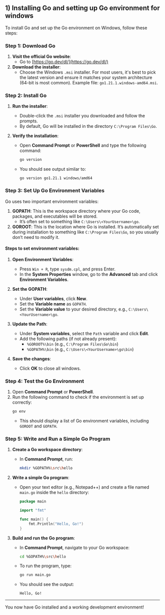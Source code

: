 ## 1) Installing Go and setting up Go environment for windows

To install Go and set up the Go environment on Windows, follow these steps:

### Step 1: Download Go

1. **Visit the official Go website**:
   - Go to [https://go.dev/dl/](https://go.dev/dl/)
2. **Download the installer**:
   - Choose the Windows `.msi` installer. For most users, it's best to pick the latest version and ensure it matches your system architecture (64-bit is most common). Example file: `go1.21.1.windows-amd64.msi`.

### Step 2: Install Go

1. **Run the installer**:

   - Double-click the `.msi` installer you downloaded and follow the prompts.
   - By default, Go will be installed in the directory `C:\Program Files\Go`.

2. **Verify the installation**:
   - Open **Command Prompt** or **PowerShell** and type the following command:
     ```bash
     go version
     ```
   - You should see output similar to:
     ```
     go version go1.21.1 windows/amd64
     ```

### Step 3: Set Up Go Environment Variables

Go uses two important environment variables:

1. **GOPATH**: This is the workspace directory where your Go code, packages, and executables will be stored.
   - It’s often set to something like `C:\Users\<YourUsername>\go`.
2. **GOROOT**: This is the location where Go is installed. It’s automatically set during installation to something like `C:\Program Files\Go`, so you usually don’t need to modify it.

#### Steps to set environment variables:

1. **Open Environment Variables**:

   - Press `Win + R`, type `sysdm.cpl`, and press Enter.
   - In the **System Properties** window, go to the **Advanced** tab and click **Environment Variables**.

2. **Set the GOPATH**:

   - Under **User variables**, click **New**.
   - Set the **Variable name** as `GOPATH`.
   - Set the **Variable value** to your desired directory, e.g., `C:\Users\<YourUsername>\go`.

3. **Update the Path**:

   - Under **System variables**, select the `Path` variable and click **Edit**.
   - Add the following paths (if not already present):
     - `%GOROOT%\bin` (e.g., `C:\Program Files\Go\bin`)
     - `%GOPATH%\bin` (e.g., `C:\Users\<YourUsername>\go\bin`)

4. **Save the changes**:
   - Click **OK** to close all windows.

### Step 4: Test the Go Environment

1. Open **Command Prompt** or **PowerShell**.
2. Run the following command to check if the environment is set up correctly:
   ```bash
   go env
   ```
   - This should display a list of Go environment variables, including `GOROOT` and `GOPATH`.

### Step 5: Write and Run a Simple Go Program

1. **Create a Go workspace directory**:

   - In **Command Prompt**, run:
     ```bash
     mkdir %GOPATH%\src\hello
     ```

2. **Write a simple Go program**:

   - Open your text editor (e.g., Notepad++) and create a file named `main.go` inside the `hello` directory:

     ```go
     package main

     import "fmt"

     func main() {
         fmt.Println("Hello, Go!")
     }
     ```

3. **Build and run the Go program**:
   - In **Command Prompt**, navigate to your Go workspace:
     ```bash
     cd %GOPATH%\src\hello
     ```
   - To run the program, type:
     ```bash
     go run main.go
     ```
   - You should see the output:
     ```
     Hello, Go!
     ```

---

You now have Go installed and a working development environment!
